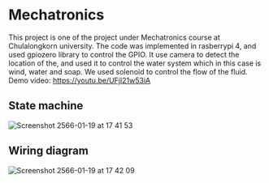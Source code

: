 # Mechatronics
This project is one of the project under Mechatronics course at Chulalongkorn university. The code was implemented in rasberrypi 4, and used gpiozero library to control the GPIO. It use camera to detect the location of the, and used it to control the water system which in this case is wind, water and soap. We used solenoid to control the flow of the fluid.
Demo video: https://youtu.be/UFjI21w53iA
## State machine
![Screenshot 2566-01-19 at 17 41 53](https://user-images.githubusercontent.com/106228102/213423058-fcc7b1a8-d136-4f60-a4cc-f69c3f1074a5.png)
## Wiring diagram
![Screenshot 2566-01-19 at 17 42 09](https://user-images.githubusercontent.com/106228102/213421951-f329b0ad-4a31-409a-bed8-32d3bbf69028.png)
